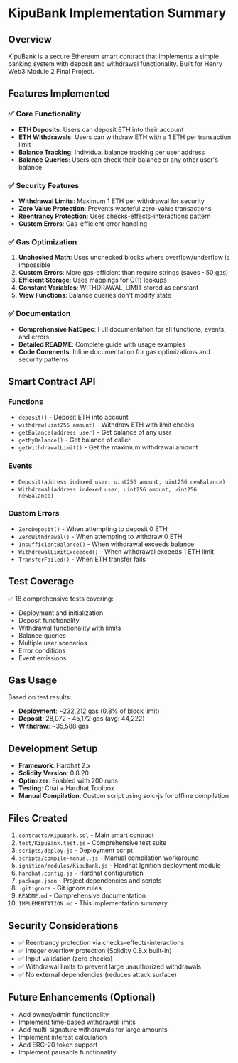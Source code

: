 # KipuBank Implementation Summary

## Overview
KipuBank is a secure Ethereum smart contract that implements a simple banking system with deposit and withdrawal functionality. Built for Henry Web3 Module 2 Final Project.

## Features Implemented

### ✅ Core Functionality
- **ETH Deposits**: Users can deposit ETH into their account
- **ETH Withdrawals**: Users can withdraw ETH with a 1 ETH per transaction limit
- **Balance Tracking**: Individual balance tracking per user address
- **Balance Queries**: Users can check their balance or any other user's balance

### ✅ Security Features
- **Withdrawal Limits**: Maximum 1 ETH per withdrawal for security
- **Zero Value Protection**: Prevents wasteful zero-value transactions
- **Reentrancy Protection**: Uses checks-effects-interactions pattern
- **Custom Errors**: Gas-efficient error handling

### ✅ Gas Optimization
1. **Unchecked Math**: Uses unchecked blocks where overflow/underflow is impossible
2. **Custom Errors**: More gas-efficient than require strings (saves ~50 gas)
3. **Efficient Storage**: Uses mappings for O(1) lookups
4. **Constant Variables**: WITHDRAWAL_LIMIT stored as constant
5. **View Functions**: Balance queries don't modify state

### ✅ Documentation
- **Comprehensive NatSpec**: Full documentation for all functions, events, and errors
- **Detailed README**: Complete guide with usage examples
- **Code Comments**: Inline documentation for gas optimizations and security patterns

## Smart Contract API

### Functions
- `deposit()` - Deposit ETH into account
- `withdraw(uint256 amount)` - Withdraw ETH with limit checks
- `getBalance(address user)` - Get balance of any user
- `getMyBalance()` - Get balance of caller
- `getWithdrawalLimit()` - Get the maximum withdrawal amount

### Events
- `Deposit(address indexed user, uint256 amount, uint256 newBalance)`
- `Withdrawal(address indexed user, uint256 amount, uint256 newBalance)`

### Custom Errors
- `ZeroDeposit()` - When attempting to deposit 0 ETH
- `ZeroWithdrawal()` - When attempting to withdraw 0 ETH
- `InsufficientBalance()` - When withdrawal exceeds balance
- `WithdrawalLimitExceeded()` - When withdrawal exceeds 1 ETH limit
- `TransferFailed()` - When ETH transfer fails

## Test Coverage
✅ 18 comprehensive tests covering:
- Deployment and initialization
- Deposit functionality
- Withdrawal functionality with limits
- Balance queries
- Multiple user scenarios
- Error conditions
- Event emissions

## Gas Usage
Based on test results:
- **Deployment**: ~232,212 gas (0.8% of block limit)
- **Deposit**: 28,072 - 45,172 gas (avg: 44,222)
- **Withdraw**: ~35,588 gas

## Development Setup
- **Framework**: Hardhat 2.x
- **Solidity Version**: 0.8.20
- **Optimizer**: Enabled with 200 runs
- **Testing**: Chai + Hardhat Toolbox
- **Manual Compilation**: Custom script using solc-js for offline compilation

## Files Created
1. `contracts/KipuBank.sol` - Main smart contract
2. `test/KipuBank.test.js` - Comprehensive test suite
3. `scripts/deploy.js` - Deployment script
4. `scripts/compile-manual.js` - Manual compilation workaround
5. `ignition/modules/KipuBank.js` - Hardhat Ignition deployment module
6. `hardhat.config.js` - Hardhat configuration
7. `package.json` - Project dependencies and scripts
8. `.gitignore` - Git ignore rules
9. `README.md` - Comprehensive documentation
10. `IMPLEMENTATION.md` - This implementation summary

## Security Considerations
- ✅ Reentrancy protection via checks-effects-interactions
- ✅ Integer overflow protection (Solidity 0.8.x built-in)
- ✅ Input validation (zero checks)
- ✅ Withdrawal limits to prevent large unauthorized withdrawals
- ✅ No external dependencies (reduces attack surface)

## Future Enhancements (Optional)
- Add owner/admin functionality
- Implement time-based withdrawal limits
- Add multi-signature withdrawals for large amounts
- Implement interest calculation
- Add ERC-20 token support
- Implement pausable functionality
